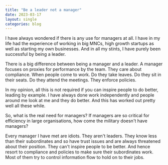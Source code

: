 ```yaml
---
title: "Be a leader not a manager"
date: 2023-03-17
layout: single
categories: blog
---
```

I have always wondered if there is any use for managers at all. I have in my life had the experience of working in big MNCs, high growth startups as well as starting my own businesses. And in all my stints, I have purely been successful by being a leader. 

There is a big difference between being a manager and a leader. A manager focuses on proxies for performance by the team. They care about compliance. When people come to work. Do they take leaves. Do they sit in their seats. Do they attend the meetings. They enforce policies. 

In my opinion, all this is not required if you can inspire people to do better, leading by example. I have always done work independently and people around me look at me and they do better. And this has worked out pretty well all these while. 

So, what is the real need for managers? If managers are so critical for efficiency in large organisations, how come the military doesn't have managers? 

Every manager I have met are idiots. They aren't leaders. They know less than their subordinates and so have trust issues and are always threatened about their position. They can't inspire people to be better. And hence resort to compliance and policies to make sure their subordinates work. Most of them try to control information flow to hold on to their jobs. 